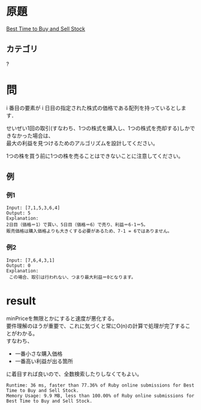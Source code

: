 # 原題
[Best Time to Buy and Sell Stock](https://leetcode.com/problems/best-time-to-buy-and-sell-stock/)
## カテゴリ
?

# 問
i 番目の要素が i 日目の指定された株式の価格である配列を持っているとします．

せいぜい1回の取引(すなわち、1つの株式を購入し、1つの株式を売却する)しかできなかった場合は、  
最大の利益を見つけるためのアルゴリズムを設計してください。

1つの株を買う前に1つの株を売ることはできないことに注意してください。  

## 例
### 例1
```
Input: [7,1,5,3,6,4]
Output: 5
Explanation: 
2日目（価格＝1）で買い、5日目（価格＝6）で売り、利益＝6-1＝5。
販売価格は購入価格よりも大きくする必要があるため、7-1 = 6ではありません。
```
### 例2
```
Input: [7,6,4,3,1]
Output: 0
Explanation:
 この場合、取引は行われない、つまり最大利益＝0となります。
```

# result
minPriceを無限とかにすると速度が悪化する。  
要件理解のほうが重要で、これに気づくと常にO(n)の計算で処理が完了することがわかる。  
すなわち、
- 一番小さな購入価格
- 一番高い利益が出る箇所

に着目すれば良いので、全数検索したりしなくてもよい。

```
Runtime: 36 ms, faster than 77.36% of Ruby online submissions for Best Time to Buy and Sell Stock.
Memory Usage: 9.9 MB, less than 100.00% of Ruby online submissions for Best Time to Buy and Sell Stock.
```